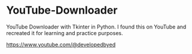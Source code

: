 # YouTube-Downloader

YouTube Downloader with Tkinter in Python.  I found this on YouTube and recreated it for learning and practice purposes.

<https://www.youtube.com/@developedbyed>
